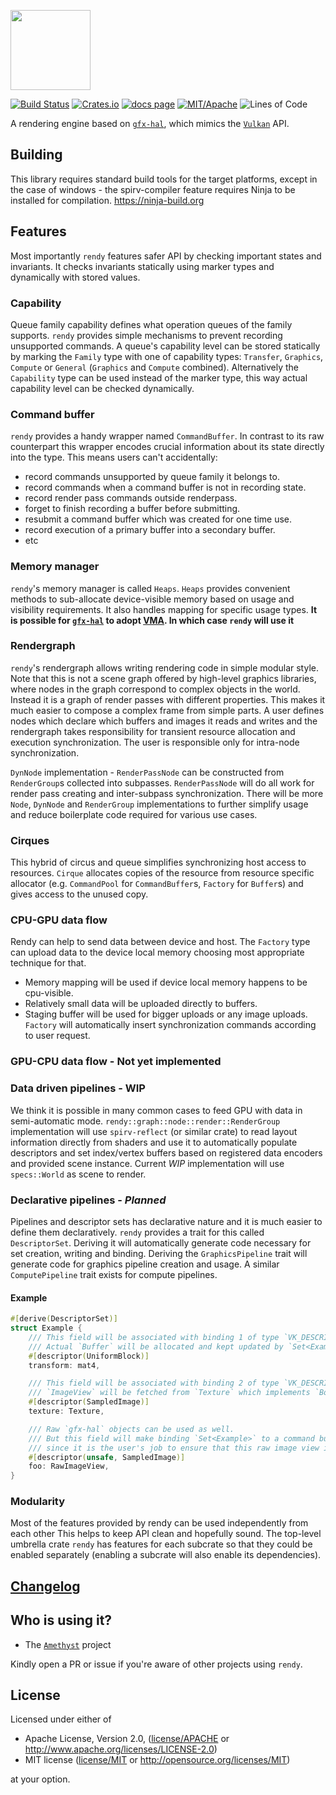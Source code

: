 

<p align="left">
  <img src="docs/logo.png" width="128px"/>
</p>

[![Build Status][s1]][tc]
[![Crates.io][s2]][ci]
[![docs page][docs-badge]][docs]
[![MIT/Apache][s3]][li]
![Lines of Code][s4]

[s1]: https://travis-ci.org/amethyst/rendy.svg?branch=master
[s2]: https://img.shields.io/crates/v/rendy.svg
[docs-badge]: https://img.shields.io/badge/docs-website-blue.svg
[docs]: https://docs.rs/rendy
[s3]: https://img.shields.io/badge/license-MIT%2FApache-blue.svg
[s4]: https://tokei.rs/b1/github/amethyst/rendy?category=code
[tc]: https://travis-ci.org/amethyst/rendy
[ci]: https://crates.io/crates/rendy/
[li]: COPYING

A rendering engine based on [`gfx-hal`], which mimics the [`Vulkan`] API.

## Building

This library requires standard build tools for the target platforms, except in the case of windows - the spirv-compiler feature requires Ninja to be installed for compilation. https://ninja-build.org

## Features

Most importantly `rendy` features safer API by checking important states and invariants.
It checks invariants statically using marker types and dynamically with stored values.

### Capability

Queue family capability defines what operation queues of the family supports.
`rendy` provides simple mechanisms to prevent recording unsupported commands.
A queue's capability level can be stored statically by marking the `Family` type with one of capability types: `Transfer`, `Graphics`, `Compute` or `General` (`Graphics` and `Compute` combined).
Alternatively the `Capability` type can be used instead of the marker type, this way actual capability level can be checked dynamically.

### Command buffer

`rendy` provides a handy wrapper named `CommandBuffer`. In contrast to its raw counterpart this wrapper
encodes crucial information about its state directly into the type.
This means users can't accidentally:
* record commands unsupported by queue family it belongs to.
* record commands when a command buffer is not in recording state.
* record render pass commands outside renderpass.
* forget to finish recording a buffer before submitting.
* resubmit a command buffer which was created for one time use.
* record execution of a primary buffer into a secondary buffer.
* etc

### Memory manager

`rendy`'s memory manager is called `Heaps`.
`Heaps` provides convenient methods to sub-allocate device-visible memory based on usage and visibility requirements. It also handles mapping for specific usage types.
**It is possible for [`gfx-hal`] to adopt [VMA]. In which case `rendy` will use it**

### Rendergraph

`rendy`'s rendergraph allows writing rendering code in simple modular style.
Note that this is not a scene graph offered by high-level graphics libraries, where nodes in
the graph correspond to complex objects in the world.  Instead it is a graph of render passes
with different properties.
This makes it much easier to compose a complex frame from simple parts.
A user defines nodes which declare which buffers and images it reads and writes and
the rendergraph takes responsibility for transient resource allocation and execution synchronization.
The user is responsible only for intra-node synchronization.

`DynNode` implementation - `RenderPassNode` can be constructed from `RenderGroup`s collected into subpasses.
`RenderPassNode` will do all work for render pass creating and inter-subpass synchronization.
There will be more `Node`, `DynNode` and `RenderGroup` implementations to further simplify usage and reduce boilerplate code required for various use cases.

### Cirques

This hybrid of circus and queue simplifies synchronizing host access to resources.
`Cirque` allocates copies of the resource from resource specific allocator
(e.g. `CommandPool` for `CommandBuffer`s, `Factory` for `Buffer`s)
and gives access to the unused copy.

### CPU-GPU data flow

Rendy can help to send data between device and host.
The `Factory` type can upload data to the device local memory choosing most appropriate technique for that.
* Memory mapping will be used if device local memory happens to be cpu-visible.
* Relatively small data will be uploaded directly to buffers.
* Staging buffer will be used for bigger uploads or any image uploads.
`Factory` will automatically insert synchronization commands according to user request.

### GPU-CPU data flow - **Not yet implemented**

### Data driven pipelines - **WIP**

We think it is possible in many common cases to feed GPU with data in semi-automatic mode.
`rendy::graph::node::render::RenderGroup` implementation will use `spirv-reflect` (or similar crate) to read layout information directly from shaders
and use it to automatically populate descriptors and set index/vertex buffers based on registered data encoders and provided scene instance.
Current *WIP* implementation will use `specs::World` as scene to render.

### Declarative pipelines - ***Planned***

Pipelines and descriptor sets has declarative nature and it is much easier to define them declaratively.
`rendy` provides a trait for this called `DescriptorSet`.
Deriving it will automatically generate code necessary for set creation, writing and binding.
Deriving the `GraphicsPipeline` trait will generate code for graphics pipeline creation and usage.
A similar `ComputePipeline` trait exists for compute pipelines.

#### Example

```rust
#[derive(DescriptorSet)]
struct Example {
    /// This field will be associated with binding 1 of type `VK_DESCRIPTOR_TYPE_UNIFORM_BUFFER`.
    /// Actual `Buffer` will be allocated and kept updated by `Set<Example>`.
    #[descriptor(UniformBlock)]
    transform: mat4,

    /// This field will be associated with binding 2 of type `VK_DESCRIPTOR_TYPE_SAMPLED_IMAGE`.
    /// `ImageView` will be fetched from `Texture` which implements `Borrow<ImageView>`.
    #[descriptor(SampledImage)]
    texture: Texture,

    /// Raw `gfx-hal` objects can be used as well.
    /// But this field will make binding `Set<Example>` to a command buffer an unsafe operation
    /// since it is the user's job to ensure that this raw image view is valid during command buffer execution.
    #[descriptor(unsafe, SampledImage)]
    foo: RawImageView,
}
```

### Modularity

Most of the features provided by rendy can be used independently from each other
This helps to keep API clean and hopefully sound.
The top-level umbrella crate `rendy` has features for each subcrate so that they could be
enabled separately (enabling a subcrate will also enable its dependencies).

## [Changelog]

## Who is using it?

* The [`Amethyst`](https://github.com/amethyst/) project

Kindly open a PR or issue if you're aware of other projects using `rendy`.

## License

Licensed under either of

* Apache License, Version 2.0, ([license/APACHE](license/APACHE) or http://www.apache.org/licenses/LICENSE-2.0)
* MIT license ([license/MIT](license/MIT) or http://opensource.org/licenses/MIT)

at your option.

[`gfx-hal`]: https://github.com/gfx-rs/gfx
[`gfx-memory`]: https://github.com/gfx-rs/gfx-memory
[`gfx-render`]: https://github.com/gfx-rs/gfx-render
[`gfx-mesh`]: https://github.com/omni-viral/gfx-mesh
[`gfx-texture`]: https://github.com/omni-viral/gfx-texture
[`xfg`]: https://github.com/omni-viral/xfg-rs
[`Vulkan`]: https://www.khronos.org/vulkan/
[`Vulkan`-portability]: https://www.khronos.org/vulkan/portability-initiative
[`Amethyst`]: https://github.com/amethyst/amethyst
[VMA]: https://gpuopen.com/gaming-product/vulkan-memory-allocator/
[Changelog]: CHANGELOG.md
